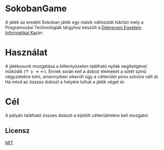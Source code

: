 # SokobanGame

A játék az eredeti Sokoban játék egy másik változatát tükrözi mely a Programozási Technológiák tárgyhoz készült a [Debreceni Egyetem Informatikai Kar]án.

# Használat

A játékosunk mozgatása a billentyűzeten található nyilak segítségével működik (↑ ↓ →  ←).
Ennek során kell a doboz elemeket a sötét színű négyzetekre tolni, amennyiben sikerült úgy a célterület piros színűre vált át.
Ha mind az összes dobozt a helyére toltuk a játék véget ér.

# Cél

A pályán található összes dobozt a kijelölt célterületekre kell mozgatni.


Licensz
----
[MIT]


   [Debreceni Egyetem Informatikai Kar]: <https://www.inf.unideb.hu/>
   [MIT]: <https://opensource.org/licenses/MIT>

